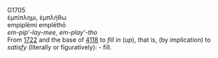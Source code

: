 G1705  
ἐμπίπλημι, ἐμπλήθω  
empiplēmi emplēthō  
*em-pip‘-lay-mee,* *em-play‘-tho*  
From [1722](g1722) and the base of [4118](g4118) to *fill* *in* (*up*),
that is, (by implication) to *satisfy* (literally or figuratively): -
fill.  
